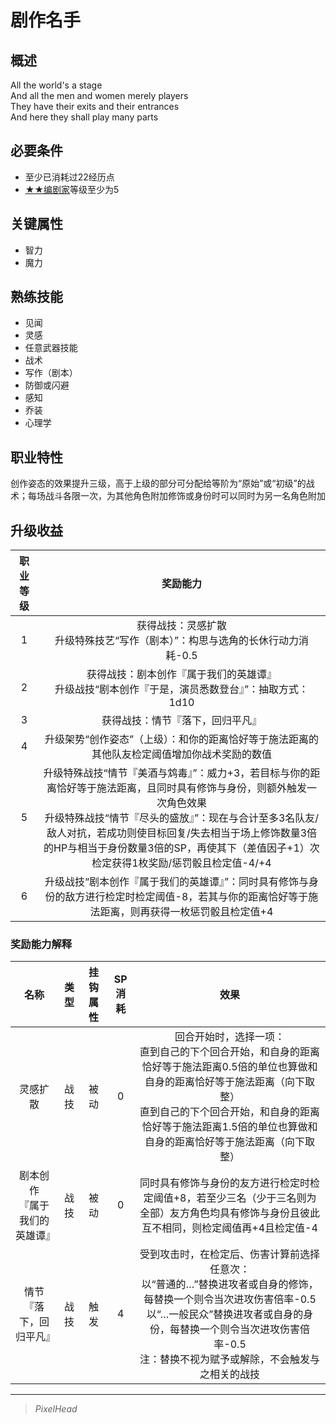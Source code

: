 # 剧作名手

## 概述

All the world's a stage<br>And all the men and women merely players<br>They have their exits and their entrances<br>And here they shall play many parts

## 必要条件

* 至少已消耗过22经历点
* <a href="../2-Playwright" target="_blank">★★编剧家</a>等级至少为5

## 关键属性

* 智力
* 魔力

## 熟练技能

* 见闻
* 灵感
* 任意武器技能
* 战术
* 写作（剧本）
* 防御或闪避
* 感知
* 乔装
* 心理学

## 职业特性

创作姿态的效果提升三级，高于上级的部分可分配给等阶为“原始”或“初级”的战术；每场战斗各限一次，为其他角色附加修饰或身份时可以同时为另一名角色附加

## 升级收益

职业等级|奖励能力
:--:|:--:
1|获得战技：灵感扩散<br>升级特殊技艺“写作（剧本）”：构思与选角的长休行动力消耗-0.5
2|获得战技：剧本创作『属于我们的英雄谭』<br>升级战技“剧本创作『于是，演员悉数登台』”：抽取方式：1d10
3|获得战技：情节『落下，回归平凡』
4|升级架势“创作姿态”（上级）：和你的距离恰好等于施法距离的其他队友检定阈值增加你战术奖励的数值
5|升级特殊战技“情节『美酒与鸩毒』”：威力+3，若目标与你的距离恰好等于施法距离，且同时具有修饰与身份，则额外触发一次角色效果<br>升级特殊战技“情节『尽头的盛放』”：现在与合计至多3名队友/敌人对抗，若成功则使目标回复/失去相当于场上修饰数量3倍的HP与相当于身份数量3倍的SP，再使其下（差值因子+1）次检定获得1枚奖励/惩罚骰且检定值-4/+4
6|升级战技“剧本创作『属于我们的英雄谭』”：同时具有修饰与身份的敌方进行检定时检定阈值-8，若其与你的距离恰好等于施法距离，则再获得一枚惩罚骰且检定值+4

### 奖励能力解释

名称|类型|挂钩属性|SP消耗|效果
:--:|:--:|:--:|:--:|:--:
灵感扩散|战技|被动|0|回合开始时，选择一项：<br>直到自己的下个回合开始，和自身的距离恰好等于施法距离0.5倍的单位也算做和自身的距离恰好等于施法距离（向下取整）<br>直到自己的下个回合开始，和自身的距离恰好等于施法距离1.5倍的单位也算做和自身的距离恰好等于施法距离（向下取整）
剧本创作<br>『属于我们的英雄谭』|战技|被动|0|同时具有修饰与身份的友方进行检定时检定阈值+8，若至少三名（少于三名则为全部）友方角色均具有修饰与身份且彼此互不相同，则检定阈值再+4且检定值-4
情节<br>『落下，回归平凡』|战技|触发|4|受到攻击时，在检定后、伤害计算前选择任意次：<br>以“普通的…”替换进攻者或自身的修饰，每替换一个则令当次进攻伤害倍率-0.5<br>以“…一般民众”替换进攻者或自身的身份，每替换一个则令当次进攻伤害倍率-0.5<br>注：替换不视为赋予或解除，不会触发与之相关的战技

---

> *PixelHead*